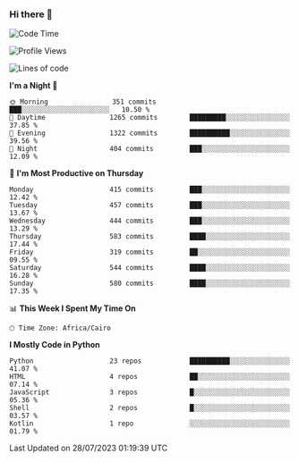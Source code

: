 ### Hi there 👋

<!--
**AMR-KELEG/AMR-KELEG** is a ✨ _special_ ✨ repository because its `README.md` (this file) appears on your GitHub profile.

Here are some ideas to get you started:

- 🔭 I’m currently working on ...
- 🌱 I’m currently learning ...
- 👯 I’m looking to collaborate on ...
- 🤔 I’m looking for help with ...
- 💬 Ask me about ...
- 📫 How to reach me: ...
- 😄 Pronouns: ...
- ⚡ Fun fact: ...
-->

<!--START_SECTION:waka-->
![Code Time](http://img.shields.io/badge/Code%20Time-0%20secs-blue)

![Profile Views](http://img.shields.io/badge/Profile%20Views-0-blue)

![Lines of code](https://img.shields.io/badge/From%20Hello%20World%20I%27ve%20Written-20.6%20million%20lines%20of%20code-blue)

**I'm a Night 🦉** 

```text
🌞 Morning                351 commits         ███░░░░░░░░░░░░░░░░░░░░░░   10.50 % 
🌆 Daytime                1265 commits        █████████░░░░░░░░░░░░░░░░   37.85 % 
🌃 Evening                1322 commits        ██████████░░░░░░░░░░░░░░░   39.56 % 
🌙 Night                  404 commits         ███░░░░░░░░░░░░░░░░░░░░░░   12.09 % 
```
📅 **I'm Most Productive on Thursday** 

```text
Monday                   415 commits         ███░░░░░░░░░░░░░░░░░░░░░░   12.42 % 
Tuesday                  457 commits         ███░░░░░░░░░░░░░░░░░░░░░░   13.67 % 
Wednesday                444 commits         ███░░░░░░░░░░░░░░░░░░░░░░   13.29 % 
Thursday                 583 commits         ████░░░░░░░░░░░░░░░░░░░░░   17.44 % 
Friday                   319 commits         ██░░░░░░░░░░░░░░░░░░░░░░░   09.55 % 
Saturday                 544 commits         ████░░░░░░░░░░░░░░░░░░░░░   16.28 % 
Sunday                   580 commits         ████░░░░░░░░░░░░░░░░░░░░░   17.35 % 
```


📊 **This Week I Spent My Time On** 

```text
🕑︎ Time Zone: Africa/Cairo
```

**I Mostly Code in Python** 

```text
Python                   23 repos            ██████████░░░░░░░░░░░░░░░   41.07 % 
HTML                     4 repos             ██░░░░░░░░░░░░░░░░░░░░░░░   07.14 % 
JavaScript               3 repos             █░░░░░░░░░░░░░░░░░░░░░░░░   05.36 % 
Shell                    2 repos             █░░░░░░░░░░░░░░░░░░░░░░░░   03.57 % 
Kotlin                   1 repo              ░░░░░░░░░░░░░░░░░░░░░░░░░   01.79 % 
```




 Last Updated on 28/07/2023 01:19:39 UTC
<!--END_SECTION:waka-->
